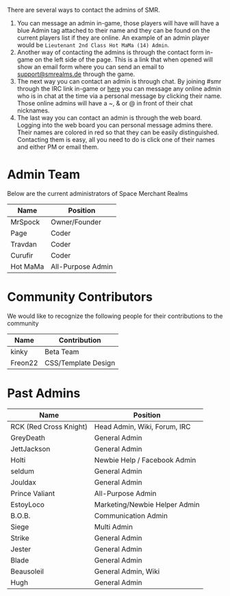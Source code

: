 <!-- TITLE: Contact Us -->
<!-- SUBTITLE: SMR Administration -->

There are several ways to contact the admins of SMR.
1. You can message an admin in-game, those players will have will have a blue Admin tag attached to their name and they can be found on the current players list if they are online. An example of an admin player would be `Lieutenant 2nd Class Hot MaMa (14) Admin`.
2. Another way of contacting the admins is through the contact form in-game on the left side of the page. This is a link that when opened will show an email form where you can send an email to support@smrealms.de through the game.
3. The next way you can contact an admin is through chat. By joining #smr through the IRC link in-game or [here](https://client02.chat.mibbit.com/?server=irc.theairlock.net&channel=%23smr) you can message any online admin who is in chat at the time via a personal message by clicking their name. Those online admins will have a ~, & or @ in front of their chat nicknames.
4. The last way you can contact an admin is through the web board. Logging into the web board you can personal message admins there. Their names are colored in red so that they can be easily distinguished. Contacting them is easy, all you need to do is click one of their names and either PM or email them.

# Admin Team
Below are the current administrators of Space Merchant Realms

| Name	| Position |
| --- | --- |
| MrSpock	 | Owner/Founder |
| Page |	Coder |
| Travdan |  Coder |
| Curufir |	Coder |
| Hot MaMa |  All-Purpose Admin |


# Community Contributors

We would like to recognize the following people for their contributions to the community

| Name |	Contribution |
| --- | --- |
| kinky	 | Beta Team |
| Freon22	 | CSS/Template Design |

# Past Admins

| Name	| Position |
| --- | --- |
| RCK (Red Cross Knight)	| Head Admin, Wiki, Forum, IRC |
| GreyDeath	| General Admin |
| JettJackson	| General Admin |
| Holti	| Newbie Help / Facebook Admin |
| seldum	| General Admin |
| Jouldax	| General Admin |
| Prince Valiant	| All-Purpose Admin |
| EstoyLoco	| Marketing/Newbie Helper Admin |
| B.O.B.	|  Communication Admin |
| Siege	| Multi Admin |
| Strike	| General Admin |
| Jester	| General Admin |
| Blade	| General Admin |
| Beausoleil	| General Admin, Wiki |
| Hugh |	General Admin |